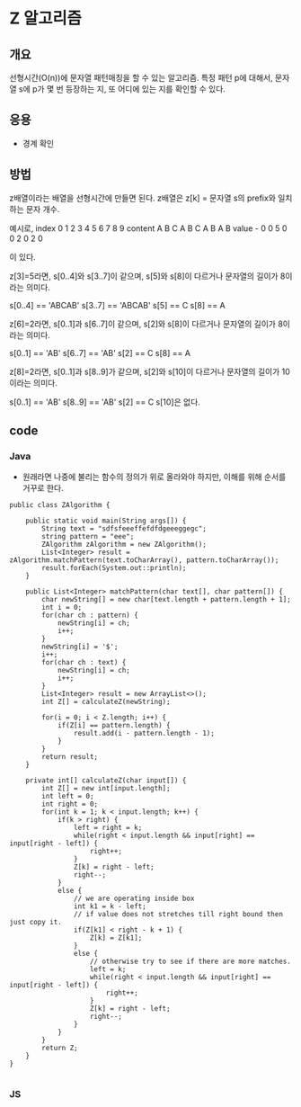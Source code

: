 # Z 알고리즘

## 개요
선형시간(O(n))에 문자열 패턴매칭을 할 수 있는 알고리즘.
특정 패턴 p에 대해서, 문자열 s에 p가 몇 번 등장하는 지, 또 어디에 있는 지를 확인할 수 있다.

## 응용
- 경계 확인

## 방법
z배열이라는 배열을 선형시간에 만들면 된다.
z배열은 z[k] = 문자열 s의 prefix와 일치하는 문자 개수.

예시로,
index	0	1	2	3	4	5	6	7	8	9
content	A	B	C	A	B	C	A	B	A	B
value	-	0	0	5	0	0	2	0	2	0

이 있다.

z[3]=5라면, s[0..4]와 s[3..7]이 같으며,
s[5]와 s[8]이 다르거나 
문자열의 길이가 8이라는 의미다.

s[0..4] == 'ABCAB'
s[3..7] == 'ABCAB'
s[5] == C
s[8] == A

z[6]=2라면, s[0..1]과 s[6..7]이 같으며,
s[2]와 s[8]이 다르거나 
문자열의 길이가 8이라는 의미다.

s[0..1] == 'AB'
s[6..7] == 'AB'
s[2] == C
s[8] == A

z[8]=2라면, s[0..1]과 s[8..9]가 같으며,
s[2]와 s[10]이 다르거나 
문자열의 길이가 10이라는 의미다.

s[0..1] == 'AB'
s[8..9] == 'AB'
s[2] == C
s[10]은 없다.

## code
### Java
- 원래라면 나중에 불리는 함수의 정의가 위로 올라와야 하지만, 이해를 위해 순서를 거꾸로 한다.
```
public class ZAlgorithm {

    public static void main(String args[]) {
        String text = "sdfsfeeeffefdfdgeeeggegc";
        string pattern = "eee";
        ZAlgorithm zAlgorithm = new ZAlgorithm();
        List<Integer> result = zAlgorithm.matchPattern(text.toCharArray(), pattern.toCharArray());
        result.forEach(System.out::println);
    }

    public List<Integer> matchPattern(char text[], char pattern[]) {
        char newString[] = new char[text.length + pattern.length + 1];
        int i = 0;
        for(char ch : pattern) {
            newString[i] = ch;
            i++;
        }
        newString[i] = '$';
        i++;
        for(char ch : text) {
            newString[i] = ch;
            i++;
        }
        List<Integer> result = new ArrayList<>();
        int Z[] = calculateZ(newString);

        for(i = 0; i < Z.length; i++) {
            if(Z[i] == pattern.length) {
                result.add(i - pattern.length - 1);
            }
        }
        return result;
    }

    private int[] calculateZ(char input[]) {
        int Z[] = new int[input.length];
        int left = 0;
        int right = 0;
        for(int k = 1; k < input.length; k++) {
            if(k > right) {
                left = right = k;
                while(right < input.length && input[right] == input[right - left]) {
                    right++;
                }
                Z[k] = right - left;
                right--;
            }
            else {
                // we are operating inside box
                int k1 = k - left;
                // if value does not stretches till right bound then just copy it.
                if(Z[k1] < right - k + 1) {
                    Z[k] = Z[k1];
                }
                else {
                    // otherwise try to see if there are more matches.
                    left = k;
                    while(right < input.length && input[right] == input[right - left]) {
                        right++;
                    }
                    Z[k] = right - left;
                    right--;
                }
            }
        }
        return Z;
    }
}


```
### JS
```

```